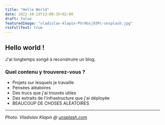 ```yaml
---
title: "Hello World"
date: 2022-10-23T13:00:35+02:00
draft: false
featuredImage: "vladislav-klapin-PVr9Gsj93Pc-unsplash.jpg"
rssFullText: true
---
```


## Hello world !
J'ai longtemps songé à reconstruire un blog.

### Quel contenu y trouverez-vous ?
* Projets sur lesquels je travaille
* Pensées aléatoires
* Des trucs que j'ai trouvés utiles
* Des extraits de l'infrastructure que j'ai déployée
* BEAUCOUP DE CHOSES ALÉATOIRES
---
_Photo: Vladislav Klapin @ [unsplash.com](https://unsplash.com/photos/PVr9Gsj93Pc)_